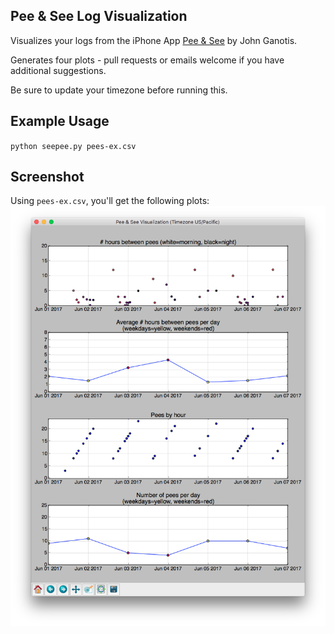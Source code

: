 ## Pee & See Log Visualization

Visualizes your logs from the iPhone App [Pee & See](https://itunes.apple.com/us/app/pee-see-drink-more-water/id1090749982?mt=8) by John Ganotis.

Generates four plots - pull requests or emails welcome if you have additional suggestions.

Be sure to update your timezone before running this.

## Example Usage

`python seepee.py pees-ex.csv`

## Screenshot

Using `pees-ex.csv`, you'll get the following plots:
![Four plots of pee logs](example.png)
